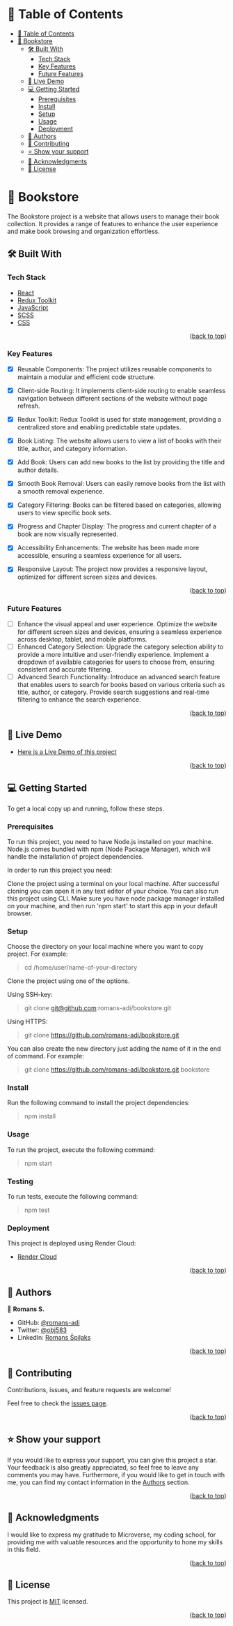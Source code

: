 <a name="readme-top"></a>

<!-- TABLE OF CONTENTS -->

# 📗 Table of Contents

- [📗 Table of Contents](#-table-of-contents)
- [📖 Bookstore](#bookstore)
  - [🛠 Built With ](#-built-with-)
    - [Tech Stack ](#tech-stack-)
    - [Key Features ](#key-features-)
    - [Future Features ](#future-features-)
  - [:rocket: Live Demo ](#-live-demo-)
  - [💻 Getting Started ](#-getting-started-)
    - [Prerequisites](#prerequisites)
    - [Install](#install)
    - [Setup](#setup)
    - [Usage](#usage)
    - [Deployment](#deployment)
  - [👥 Authors ](#-authors-)
  - [🤝 Contributing ](#-contributing-)
  - [⭐️ Show your support ](#️-show-your-support-)
  - [🙏 Acknowledgments ](#-acknowledgments-)
  - [📝 License ](#-license-)

<!-- PROJECT DESCRIPTION -->

# 📖 <a name="about-project">Bookstore</a>

The Bookstore project is a website that allows users to manage their book collection. It provides a range of features to enhance the user experience and make book browsing and organization effortless.

## 🛠 Built With <a name="built-with"></a>

### Tech Stack <a name="tech-stack"></a>

  <ul>
     <li><a href="https://react.dev/">React</a></li>
      <li><a href="https://redux-toolkit.js.org/">Redux Toolkit</a></li>
      <li><a href="https://www.javascript.com/">JavaScript</a></li>
      <li><a href="https://sass-lang.com/">SCSS</a></li>
      <li><a href="https://www.w3.org/Style/CSS/Overview.en.html">CSS</a></li>
  </ul>

<p align="right">(<a href="#readme-top">back to top</a>)</p>

<!-- Features -->

### Key Features <a name="key-features"></a>

- [x] Reusable Components: The project utilizes reusable components to maintain a modular and efficient code structure.
- [x] Client-side Routing: It implements client-side routing to enable seamless navigation between different sections of the website without page refresh.
- [x] Redux Toolkit: Redux Toolkit is used for state management, providing a centralized store and enabling predictable state updates.
- [x] Book Listing: The website allows users to view a list of books with their title, author, and category information.
- [x] Add Book: Users can add new books to the list by providing the title and author details.
- [x] Smooth Book Removal: Users can easily remove books from the list with a smooth removal experience.
- [x] Category Filtering: Books can be filtered based on categories, allowing users to view specific book sets.
- [x] Progress and Chapter Display: The progress and current chapter of a book are now visually represented.
 - [x] Accessibility Enhancements: The website has been made more accessible, ensuring a seamless experience for all users.
 - [x] Responsive Layout: The project now provides a responsive layout, optimized for different screen sizes and devices.


<p align="right">(<a href="#readme-top">back to top</a>)</p>

<!-- Future Features -->

### Future Features <a name="future-features"></a>

- [ ] Enhance the visual appeal and user experience. Optimize the website for different screen sizes and devices, ensuring a seamless experience across desktop, tablet, and mobile platforms.
- [ ] Enhanced Category Selection: Upgrade the category selection ability to provide a more intuitive and user-friendly experience. Implement a dropdown of available categories for users to choose from, ensuring consistent and accurate filtering.
- [ ] Advanced Search Functionality: Introduce an advanced search feature that enables users to search for books based on various criteria such as title, author, or category. Provide search suggestions and real-time filtering to enhance the search experience.

<p align="right">(<a href="#readme-top">back to top</a>)</p>

<!-- LIVE DEMO -->

## :rocket: Live Demo <a name="live-demo"></a>

- [Here is a Live Demo of this project](https://bookstore-cms-owyj.onrender.com/)

<p align="right">(<a href="#readme-top">back to top</a>)</p>

<!-- GETTING STARTED -->

## 💻 Getting Started <a name="getting-started"></a>

To get a local copy up and running, follow these steps.

### Prerequisites

To run this project, you need to have Node.js installed on your machine. Node.js comes bundled with npm (Node Package Manager), which will handle the installation of project dependencies.

In order to run this project you need:

Clone the project using a terminal on your local machine. After successful cloning you can open it in any text editor of your choice.
You can also run this project using CLI. Make sure you have node package manager installed on your machine, and then run 'npm start' to start this app in your default browser.

### Setup

Choose the directory on your local machine where you want to copy project. For example:

> cd /home/user/name-of-your-directory

Clone the project using one of the options.

Using SSH-key:

> git clone git@github.com:romans-adi/bookstore.git

Using HTTPS:

> git clone https://github.com/romans-adi/bookstore.git

You can also create the new directory just adding the name of it in the end of command. For example:

> git clone https://github.com/romans-adi/bookstore.git bookstore

### Install

Run the following command to install the project dependencies:

> npm install

### Usage

To run the project, execute the following command:

> npm start

### Testing

To run tests, execute the following command:

> npm test

### Deployment

This project is deployed using Render Cloud:

- [Render Cloud](https://render.com/)

<p align="right">(<a href="#readme-top">back to top</a>)</p>

<!-- AUTHORS -->

## 👥 Authors <a name="authors"></a>

👤 **Romans S.**

- GitHub: [@romans-adi](https://github.com/romans-adi/)
- Twitter: [@obj583](https://twitter.com/obj583/)
- LinkedIn: [Romans Špiļaks](https://www.linkedin.com/in/obj513/)

<p align="right">(<a href="#readme-top">back to top</a>)</p>

<!-- CONTRIBUTING -->

## 🤝 Contributing <a name="contributing"></a>

Contributions, issues, and feature requests are welcome!

Feel free to check the [issues page](../../issues/).

<p align="right">(<a href="#readme-top">back to top</a>)</p>

<!-- SUPPORT -->

## ⭐️ Show your support <a name="support"></a>

If you would like to express your support, you can give this project a star. Your feedback is also greatly appreciated, so feel free to leave any comments you may have. Furthermore, if you would like to get in touch with me, you can find my contact information in the <a href="#authors">Authors</a> section.

<p align="right">(<a href="#readme-top">back to top</a>)</p>

<!-- ACKNOWLEDGEMENTS -->

## 🙏 Acknowledgments <a name="acknowledgements"></a>

I would like to express my gratitude to Microverse, my coding school, for providing me with valuable resources and the opportunity to hone my skills in this field.

<p align="right">(<a href="#readme-top">back to top</a>)</p>


<!-- LICENSE -->

## 📝 License <a name="license"></a>

This project is [MIT](LICENSE) licensed.

<p align="right">(<a href="#readme-top">back to top</a>)</p>
